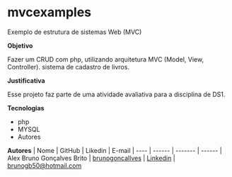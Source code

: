 # mvcexamples
Exemplo de estrutura de sistemas Web (MVC)

**Objetivo**

Fazer um CRUD com php, utilizando arquitetura MVC (Model, View, Controller). sistema de cadastro de livros.

**Justificativa**

Esse projeto faz parte de uma atividade avaliativa para a disciplina de DS1.

**Tecnologias**

- php
- MYSQL
- Autores

**Autores**
| Nome | GitHub | Likedin | E-mail
| ---- | ------ | ------- | ------
| Alex Bruno Gonçalves Brito | [brunogoncallves](https://github.com/brunogoncallves) | [Linkedin](https://www.linkedin.com/in/bruno-gonçalves-5b19081b0/) | brunogb50@hotmail.com